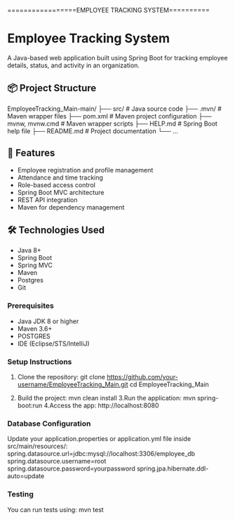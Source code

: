 =================EMPLOYEE TRACKING SYSTEM==========

# Employee Tracking System

A Java-based web application built using Spring Boot for tracking employee details, status, and activity in an organization.

## 📦 Project Structure

EmployeeTracking_Main-main/
├── src/ # Java source code
├── .mvn/ # Maven wrapper files
├── pom.xml # Maven project configuration
├── mvnw, mvnw.cmd # Maven wrapper scripts
├── HELP.md # Spring Boot help file
├── README.md # Project documentation
└── ...


## 🚀 Features

- Employee registration and profile management
- Attendance and time tracking
- Role-based access control
- Spring Boot MVC architecture
- REST API integration
- Maven for dependency management

## 🛠️ Technologies Used

- Java 8+
- Spring Boot
- Spring MVC
- Maven
- Postgres
- Git

### Prerequisites

- Java JDK 8 or higher
- Maven 3.6+
- POSTGRES
- IDE (Eclipse/STS/IntelliJ)

### Setup Instructions

1. Clone the repository:
   git clone https://github.com/your-username/EmployeeTracking_Main.git
   cd EmployeeTracking_Main

2. Build the project:
   mvn clean install
3.Run the application:
   mvn spring-boot:run
4.Access the app:
   http://localhost:8080

### Database Configuration
Update your application.properties or application.yml file inside src/main/resources/:
spring.datasource.url=jdbc:mysql://localhost:3306/employee_db
spring.datasource.username=root
spring.datasource.password=yourpassword
spring.jpa.hibernate.ddl-auto=update

### Testing
You can run tests using:
         mvn test




